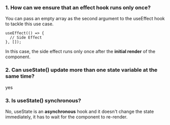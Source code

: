 ### 1. How can we ensure that an effect hook runs only once?

You can pass an empty array as the second argument to the useEffect hook to tackle this use case.
```
useEffect(() => {
  // Side Effect
}, []);
```
In this case, the side effect runs only once after the **initial render** of the component.

### 2. Can useState() update more than one state variable at the same time?

yes


### 3. Is useState() synchronous?

No, useState is an **asynchronous** hook and it doesn't change the state immediately, it has to wait for the component to re-render.
